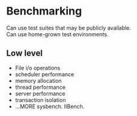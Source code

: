 # Benchmarking

Can use test suites that may be publicly available.  
Can use home-grown test environments.

## Low level

- File i/o operations
- scheduler performance
- memory allocation
- thread performance
- server performance
- transaction isolation
- ...MORE
  sysbench. IIBench.
